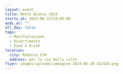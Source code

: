 ```yaml
---
layout: event
title: Notte Bianca 2024
starts_at: 2024-08-31T19:00:00
ends_at: ""
all_day: false
tags:
  - Manifestazione
  - Divertimento
  - Food & Drink
location:
  city: Robecco S/N
  address: per le vie della città
flyer: images/uploads/immagine-2024-08-28-152428.png
---
```

